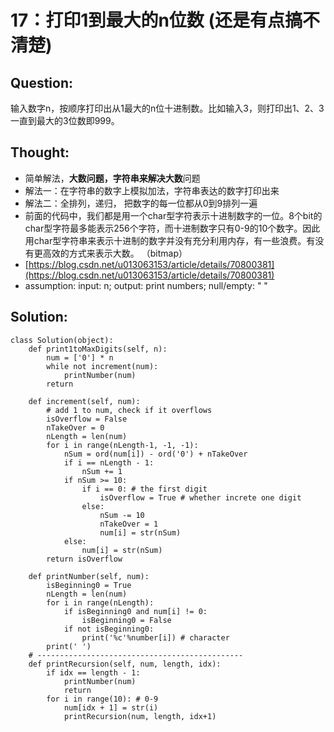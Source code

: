 # 17：打印1到最大的n位数 \(还是有点搞不清楚\)

## Question:

输入数字n，按顺序打印出从1最大的n位十进制数。比如输入3，则打印出1、2、3一直到最大的3位数即999。

## Thought:

* 简单解法，**大数问题，字符串来解决大数**问题
* 解法一：在字符串的数字上模拟加法，字符串表达的数字打印出来
* 解法二：全排列，递归， 把数字的每一位都从0到9排列一遍
* 前面的代码中，我们都是用一个char型字符表示十进制数字的一位。8个bit的char型字符最多能表示256个字符，而十进制数字只有0-9的10个数字。因此用char型字符串来表示十进制的数字并没有充分利用内存，有一些浪费。有没有更高效的方式来表示大数。 （bitmap）
* [https://blog.csdn.net/u013063153/article/details/70800381](https://blog.csdn.net/u013063153/article/details/70800381)
* assumption: input: n; output: print numbers; null/empty: " "

## Solution:

```text
class Solution(object):
    def print1toMaxDigits(self, n):
        num = ['0'] * n
        while not increment(num):
            printNumber(num)
        return
    
    def increment(self, num):
        # add 1 to num, check if it overflows
        isOverflow = False
        nTakeOver = 0
        nLength = len(num)
        for i in range(nLength-1, -1, -1):
            nSum = ord(num[i]) - ord('0') + nTakeOver
            if i == nLength - 1:
                nSum += 1
            if nSum >= 10:
                if i == 0: # the first digit
                    isOverflow = True # whether increte one digit
                else:
                    nSum -= 10
                    nTakeOver = 1
                    num[i] = str(nSum)
            else:
                num[i] = str(nSum)
        return isOverflow
    
    def printNumber(self, num):
        isBeginning0 = True
        nLength = len(num)
        for i in range(nLength):
            if isBeginning0 and num[i] != 0:
                isBeginning0 = False
            if not isBeginning0:
                print('%c'%number[i]) # character
        print(' ')
    # ----------------------------------------------
    def printRecursion(self, num, length, idx):
        if idx == length - 1:
            printNumber(num)
            return
        for i in range(10): # 0-9
            num[idx + 1] = str(i)
            printRecursion(num, length, idx+1)
```

